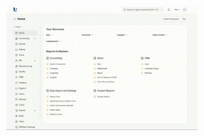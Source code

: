 ![enter image description here](https://github.com/lmnaslimited/wedha/blob/framework/lms/media/Doctype%20Creation%20%281%29.gif?raw=true)
<!--stackedit_data:
eyJoaXN0b3J5IjpbLTEzMjc1Mjk0NzUsLTY0OTA2MTE4OF19
-->